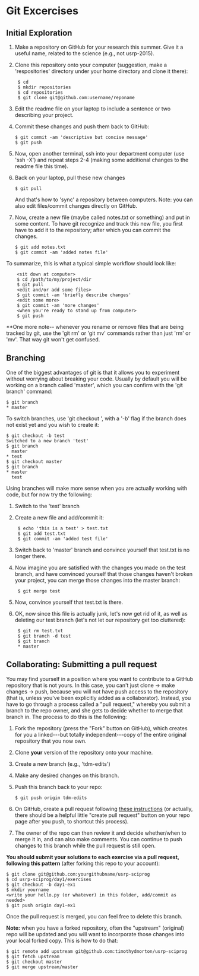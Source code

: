 Git Excercises
==============

Initial Exploration
-------------------

1. Make a repository on GitHub for your research this summer.  Give it a useful name, related to the science (e.g., not usrp-2015).  

2. Clone this repository onto your computer (suggestion, make a 'respositories' directory under your home directory and clone it there):

		$ cd
    	$ mkdir repositories
    	$ cd repositories
    	$ git clone git@github.com:username/reponame
    
3.  Edit the readme file on your laptop to include a sentence or two describing your project.

4.  Commit these changes and push them back to GitHub:
	
		$ git commit -am 'descriptive but concise message'
		$ git push
	

5.  Now, open another terminal, ssh into your department computer (use 'ssh -X') and repeat steps 2-4 (making some additional changes to the readme file this time).  

6.  Back on your laptop, pull these new changes
		
		$ git pull 
		
	And that's how to 'sync' a repository between computers. Note: you can also edit files/commit changes directly on GitHub.  
	
7.  Now, create a new file (maybe called notes.txt or something) and put in some content.  To have git recognize and track this new file, you first have to add it to the repository; after which you can commit the changes.

		$ git add notes.txt
		$ git commit -am 'added notes file' 
	

To summarize, this is what a typical simple workflow should look like:

		<sit down at computer>
		$ cd /path/to/my/project/dir
		$ git pull
		<edit and/or add some files>
		$ git commit -am 'briefly describe changes'
		<edit some more>
		$ git commit -am 'more changes'
		<when you're ready to stand up from computer>
		$ git push
	
**One more note-- whenever you rename or remove files that are being tracked by git, use the 'git rm' or 'git mv' commands rather than just 'rm' or 'mv'.  That way git won't get confused. 
	
Branching
------------

One of the biggest advantages of git is that it allows you to experiment without worrying about breaking your code.  Usually by default you will be working on a branch called 'master', which you can confirm with the 'git branch' command:

	$ git branch
	* master

To switch branches, use 'git checkout <newbranch>', with a '-b' flag if the branch does not exist yet and you wish to create it:

	$ git checkout -b test
	Switched to a new branch 'test'
	$ git branch
	  master
	* test
	$ git checkout master
	$ git branch
	* master
	  test
	
Using branches will make more sense when you are actually working with code, but for now try the following:

1. Switch to the 'test' branch
2. Create a new file and add/commit it:

		$ echo 'this is a test' > test.txt
		$ git add test.txt
		$ git commit -am 'added test file'

3. Switch back to 'master' branch and convince yourself that test.txt is no longer there.

4. Now imagine you are satisfied with the changes you made on the test branch, and have convinced yourself that those changes haven't broken your project, you can merge those changes into the master branch:
	
		$ git merge test
		
5. Now, convince yourself that test.txt is there.

6. OK, now since this file is actually junk, let's now get rid of it, as well as deleting our test branch (let's not let our repository get too cluttered):

		$ git rm test.txt
		$ git branch -d test 
		$ git branch
		* master

Collaborating: Submitting a pull request
---------------
		
You may find yourself in a position where you want to contribute to a GitHub repository that is not yours.  In this case, you can't just clone -> make changes -> push, because you will not have push access to the repository (that is, unless you've been explicitly added as a collaborator).  Instead, you have to go through a process called a "pull request," whereby you submit a branch to the repo owner, and she gets to decide whether to merge that branch in.  The process to do this is the following:

1.  Fork the repository (press the "Fork" button on GitHub), which creates for you a linked---but totally independent---copy of the entire original repository that you now own.
2.  Clone **your** version of the repository onto your machine.
3.  Create a new branch (e.g., 'tdm-edits')
4.  Make any desired changes on this branch.
5.  Push this branch back to your repo:

		$ git push origin tdm-edits

6.  On GitHub, create a pull request following [these instructions]( https://help.github.com/articles/creating-a-pull-request/) (or actually, there should be a helpful little "create pull request" button on your repo page after you push, to shortcut this process).
7.  The owner of the repo can then review it and decide whether/when to merge it in, and can also make comments.  You can continue to push changes to this branch while the pull request is still open.

**You should submit your solutions to each exercise via a pull request, following this pattern** (after forking this repo to your account):

	$ git clone git@github.com:yourgithubname/usrp-sciprog
	$ cd usrp-sciprog/day1/exercises
	$ git checkout -b day1-ex1
	$ mkdir yourname
	<write your hello.py (or whatever) in this folder, add/commit as needed>
	$ git push origin day1-ex1

Once the pull request is merged, you can feel free to delete this branch.

**Note:** when you have a forked repository, often the "upstream" (original) repo will be updated and you will want to incorporate those changes into your local forked copy.  This is how to do that:

	
	$ git remote add upstream git@github.com:timothydmorton/usrp-sciprog
	$ git fetch upstream
	$ git checkout master
	$ git merge upstream/master


